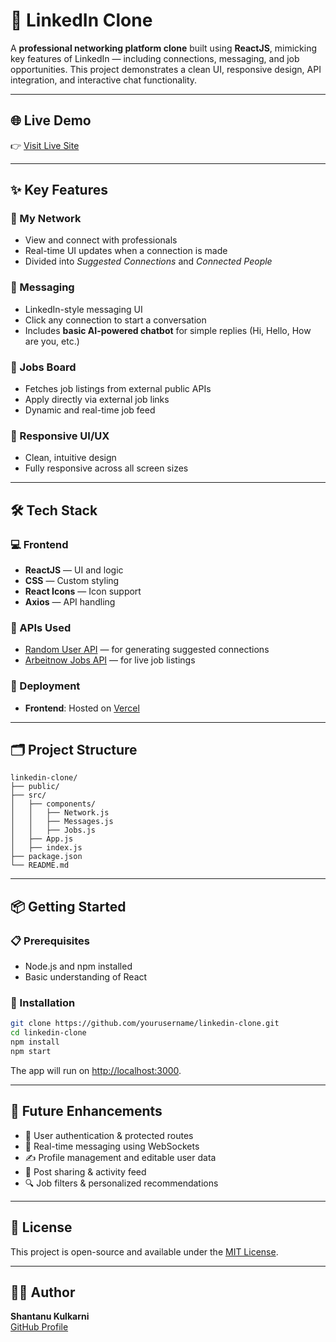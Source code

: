 

# 💼 LinkedIn Clone

A **professional networking platform clone** built using **ReactJS**, mimicking key features of LinkedIn — including connections, messaging, and job opportunities. This project demonstrates a clean UI, responsive design, API integration, and interactive chat functionality.

---

## 🌐 Live Demo  
👉 [Visit Live Site](https://linkedin-clone-git-main-shantanukulkarni853-gmailcoms-projects.vercel.app/)

---

## ✨ Key Features

### 🔗 My Network
- View and connect with professionals
- Real-time UI updates when a connection is made
- Divided into *Suggested Connections* and *Connected People*

### 💬 Messaging
- LinkedIn-style messaging UI
- Click any connection to start a conversation
- Includes **basic AI-powered chatbot** for simple replies (Hi, Hello, How are you, etc.)

### 💼 Jobs Board
- Fetches job listings from external public APIs
- Apply directly via external job links
- Dynamic and real-time job feed

### 📱 Responsive UI/UX
- Clean, intuitive design
- Fully responsive across all screen sizes

---

## 🛠️ Tech Stack

### 💻 Frontend
- **ReactJS** — UI and logic
- **CSS** — Custom styling
- **React Icons** — Icon support
- **Axios** — API handling

### 🔌 APIs Used
- [Random User API](https://randomuser.me) — for generating suggested connections
- [Arbeitnow Jobs API](https://www.arbeitnow.com/api/job-board-api) — for live job listings

### 🚀 Deployment
- **Frontend**: Hosted on [Vercel](https://vercel.com/)

---

## 🗂️ Project Structure

```
linkedin-clone/
├── public/
├── src/
│   ├── components/
│   │   ├── Network.js
│   │   ├── Messages.js
│   │   ├── Jobs.js
│   ├── App.js
│   ├── index.js
├── package.json
└── README.md
```

---

## 📦 Getting Started

### 📋 Prerequisites
- Node.js and npm installed
- Basic understanding of React

### 🧩 Installation

```bash
git clone https://github.com/yourusername/linkedin-clone.git
cd linkedin-clone
npm install
npm start
```

The app will run on [http://localhost:3000](http://localhost:3000).

---

## 🧠 Future Enhancements

- 🔐 User authentication & protected routes  
- 💬 Real-time messaging using WebSockets  
- ✍️ Profile management and editable user data  
- 📄 Post sharing & activity feed  
- 🔍 Job filters & personalized recommendations

---

## 📜 License

This project is open-source and available under the [MIT License](https://opensource.org/licenses/MIT).

---

## 👨‍💻 Author

**Shantanu Kulkarni**  
[GitHub Profile](https://github.com/shantanukulkarni853)
